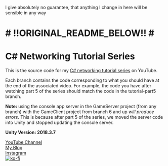 I give absolutely no guarantee, that anything I change in here will be sensible in any way

# # !!ORIGINAL_README_BELOW!! # #

# C# Networking Tutorial Series
This is the source code for my [C# networking tutorial series](https://www.youtube.com/playlist?list=PLXkn83W0QkfnqsK8I0RAz5AbUxfg3bOQ5) on YouTube.

Each branch contains the code corresponding to what you should have at the end of the associated video. For example, the code you have after watching part 5 of the series should match the code in the tutorial-part5 branch.

**Note:** using the console app server in the GameServer project (from any branch) with the GameClient project from branch 6 and up *will produce errors*. This is because after part 5 of the series, we moved the server code into Unity and stopped updating the console server.

**Unity Version: 2018.3.7**

[YouTube Channel](https://tomweiland.net/youtube)\
[My Blog](https://tomweiland.net/)\
[Instagram](https://tomweiland.net/instagram)\
[![ko-fi](https://www.ko-fi.com/img/githubbutton_sm.svg)](https://ko-fi.com/Y8Y21O02J)
